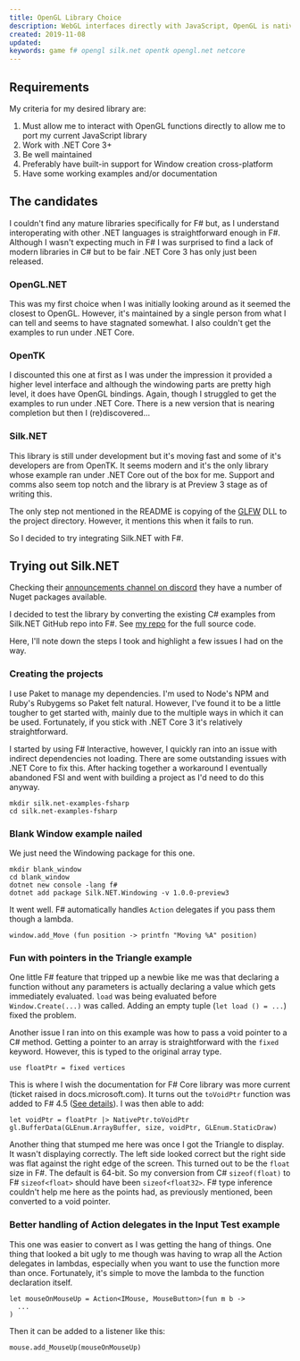 ```yaml
---
title: OpenGL Library Choice
description: WebGL interfaces directly with JavaScript, OpenGL is natively C. So we need some bindings in F# or C# to allow us to interface with OpenGL. To add further complications we also need to handle Window initialization which can get pretty tricky when dealing with multiple platforms.
created: 2019-11-08
updated:
keywords: game f# opengl silk.net opentk opengl.net netcore
---
```


## Requirements

My criteria for my desired library are:

1. Must allow me to interact with OpenGL functions directly to allow me to
   port my current JavaScript library
2. Work with .NET Core 3+
3. Be well maintained
4. Preferably have built-in support for Window creation cross-platform
5. Have some working examples and/or documentation

## The candidates

I couldn't find any mature libraries specifically for F# but, as I understand
interoperating with other .NET languages is straightforward enough in F#.
Although I wasn't expecting much in F# I was surprised to find a lack of modern
libraries in C# but to be fair .NET Core 3 has only just been released.

### OpenGL.NET

This was my first choice when I was initially looking around as it seemed
the closest to OpenGL. However, it's maintained by a single person from what
I can tell and seems to have stagnated somewhat. I also couldn't get the
examples to run under .NET Core.

### OpenTK

I discounted this one at first as I was under the impression it provided a
higher level interface and although the windowing parts are pretty high
level, it does have OpenGL bindings. Again, though I struggled to get the
examples to run under .NET Core. There is a new version that is nearing
completion but then I (re)discovered...

### Silk.NET

This library is still under development but it's moving fast and
some of it's developers are from OpenTK. It seems modern and it's the only
library whose example ran under .NET Core out of the box for me. Support
and comms also seem top notch and the library is at Preview 3 stage as of
writing this.

The only step not mentioned in the README is copying of the
[GLFW](https://www.glfw.org/) DLL to the project directory. However,
it mentions this when it fails to run.

So I decided to try integrating Silk.NET with F#.

## Trying out Silk.NET

Checking their [announcements channel on discord](https://discord.gg/VkYSmgQ)
they have a number of Nuget packages available.

I decided to test the library by converting the existing C# examples from Silk.NET
GitHub repo into F#. See [my repo](https://github.com/PhilT/silk.net-examples-fsharp)
for the full source code.

Here, I'll note down the steps I took and highlight a few issues I had
on the way.

### Creating the projects

I use Paket to manage my dependencies. I'm used to Node's NPM and Ruby's
Rubygems so Paket felt natural. However, I've found it to be a little
tougher to get started with, mainly due to the multiple ways in which
it can be used. Fortunately, if you stick with .NET Core 3 it's
relatively straightforward.

I started by using F# Interactive, however, I quickly ran into an issue
with indirect dependencies not loading. There are some outstanding issues
with .NET Core to fix this. After hacking together a workaround I eventually
abandoned FSI and went with building a project as I'd need to do this
anyway.

    mkdir silk.net-examples-fsharp
    cd silk.net-examples-fsharp

### Blank Window example nailed

We just need the Windowing package for this one.

    mkdir blank_window
    cd blank_window
    dotnet new console -lang f#
    dotnet add package Silk.NET.Windowing -v 1.0.0-preview3

It went well. F# automatically handles `Action` delegates if you pass them
though a lambda.

    window.add_Move (fun position -> printfn "Moving %A" position)

### Fun with pointers in the Triangle example

One little F# feature that tripped up a newbie like me was that declaring
a function without any parameters is actually declaring a value which gets
immediately evaluated. `load` was being evaluated before `Window.Create(...)`
was called. Adding an empty tuple (`let load () = ...`) fixed the problem.

Another issue I ran into on this example was how to pass a void pointer
to a C# method. Getting a pointer to an array is straightforward with the
`fixed` keyword. However, this is typed to the original array type.

    use floatPtr = fixed vertices

This is where I wish the documentation for F# Core library was more current
(ticket raised in docs.microsoft.com). It turns out the `toVoidPtr`
function was added to F# 4.5 ([See details](https://github.com/fsharp/fslang-design/blob/master/FSharp-4.5/FS-1053-span.md)).
I was then able to add:

    let voidPtr = floatPtr |> NativePtr.toVoidPtr
    gl.BufferData(GLEnum.ArrayBuffer, size, voidPtr, GLEnum.StaticDraw)

Another thing that stumped me here was once I got the Triangle to display. It
wasn't displaying correctly. The left side looked correct but the right side
was flat against the right edge of the screen. This turned out to be the `float`
size in F#. The default is 64-bit. So my conversion from C# `sizeof(float)` to
F# `sizeof<float>` should have been `sizeof<float32>`. F# type inference
couldn't help me here as the points had, as previously mentioned, been
converted to a void pointer.

### Better handling of Action delegates in the Input Test example

This one was easier to convert as I was getting the hang of things. One thing
that looked a bit ugly to me though was having to wrap all the Action delegates
in lambdas, especially when you want to use the function more than once.
Fortunately, it's simple to move the lambda to the function declaration itself.

    let mouseOnMouseUp = Action<IMouse, MouseButton>(fun m b ->
      ...
    )

Then it can be added to a listener like this:

    mouse.add_MouseUp(mouseOnMouseUp)

